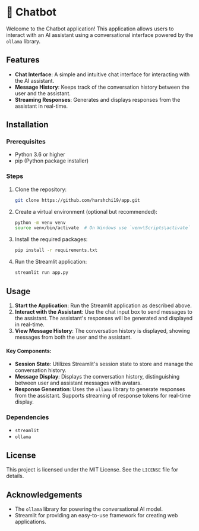 # 💬 Chatbot

Welcome to the Chatbot application! This application allows users to interact with an AI assistant using a conversational interface powered by the `ollama` library.

## Features

- **Chat Interface**: A simple and intuitive chat interface for interacting with the AI assistant.
- **Message History**: Keeps track of the conversation history between the user and the assistant.
- **Streaming Responses**: Generates and displays responses from the assistant in real-time.

## Installation

### Prerequisites

- Python 3.6 or higher
- pip (Python package installer)

### Steps

1. Clone the repository:
   ```bash
   git clone https://github.com/harshchi19/app.git
   ```

2. Create a virtual environment (optional but recommended):
   ```bash
   python -m venv venv
   source venv/bin/activate  # On Windows use `venv\Scripts\activate`
   ```

3. Install the required packages:
   ```bash
   pip install -r requirements.txt
   ```

4. Run the Streamlit application:
   ```bash
   streamlit run app.py
   ```

## Usage

1. **Start the Application**: Run the Streamlit application as described above.
2. **Interact with the Assistant**: Use the chat input box to send messages to the assistant. The assistant's responses will be generated and displayed in real-time.
3. **View Message History**: The conversation history is displayed, showing messages from both the user and the assistant.


#### Key Components:

- **Session State**: Utilizes Streamlit's session state to store and manage the conversation history.
- **Message Display**: Displays the conversation history, distinguishing between user and assistant messages with avatars.
- **Response Generation**: Uses the `ollama` library to generate responses from the assistant. Supports streaming of response tokens for real-time display.

### Dependencies

- `streamlit`
- `ollama`

## License

This project is licensed under the MIT License. See the `LICENSE` file for details.

## Acknowledgements

- The `ollama` library for powering the conversational AI model.
- Streamlit for providing an easy-to-use framework for creating web applications.

